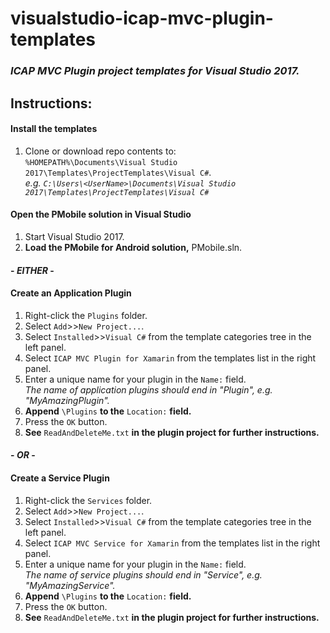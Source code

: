 # visualstudio-icap-mvc-plugin-templates

### _ICAP MVC Plugin project templates for Visual Studio 2017._

## Instructions:

#### Install the templates
1.  Clone or download repo contents to:  
`%HOMEPATH%\Documents\Visual Studio 2017\Templates\ProjectTemplates\Visual C#`.  
_e.g. `C:\Users\<UserName>\Documents\Visual Studio 2017\Templates\ProjectTemplates\Visual C#`_

#### Open the PMobile solution in Visual Studio
1.  Start Visual Studio 2017.
1.  **Load the PMobile for Android solution,** PMobile.sln.

#### - _EITHER_ -

#### Create an Application Plugin
1.  Right-click the `Plugins` folder.
1.  Select `Add`>>`New Project...`.
1.  Select `Installed`>>`Visual C#` from the template categories tree in the left panel.
1.  Select `ICAP MVC Plugin for Xamarin` from the templates list in the right panel.
1.  Enter a unique name for your plugin in the `Name:` field.  
_The name of application plugins should end in "Plugin", e.g. "MyAmazingPlugin"._
1.  **Append** `\Plugins` **to the** `Location:` **field.**
1. Press the `OK` button.
1. **See** `ReadAndDeleteMe.txt` **in the plugin project for further instructions.**

#### - _OR_ -

#### Create a Service Plugin
1.  Right-click the `Services` folder.
1.  Select `Add`>>`New Project...`.
1.  Select `Installed`>>`Visual C#` from the template categories tree in the left panel.
1.  Select `ICAP MVC Service for Xamarin` from the templates list in the right panel.
1.  Enter a unique name for your plugin in the `Name:` field.  
_The name of service plugins should end in "Service", e.g. "MyAmazingService"._
1.  **Append** `\Plugins` **to the** `Location:` **field.**
1. Press the `OK` button.
1. **See** `ReadAndDeleteMe.txt` **in the plugin project for further instructions.**
